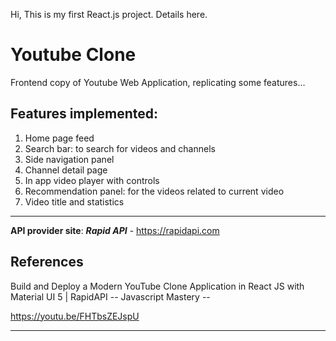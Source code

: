    Hi, This is my first React.js project. 
   Details here.
   
   # Youtube Clone
 Frontend copy of Youtube Web Application, replicating some features...
 
## Features implemented:
  1. Home page feed
  2. Search bar: to search for videos and channels
  3. Side navigation panel
  4. Channel detail page
  5. In app video player with controls
  6. Recommendation panel: for the videos related to current video
  7. Video title and statistics
*************************************
**API provider site**: ***Rapid API*** - https://rapidapi.com

## References 
  Build and Deploy a Modern YouTube Clone Application in React JS with Material UI 5 | RapidAPI
  -- Javascript Mastery --
  
  https://youtu.be/FHTbsZEJspU

****************************************************

